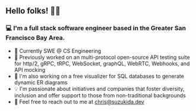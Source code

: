 ## Hello folks! 👋🏻

### 💻 I'm a full stack software engineer based in the Greater San Francisco Bay Area.

- 🌱 Currently SWE @ CS Engineering
- 🌊 Previously worked on an multi-protocol open-source API testing suite for http/2, gRPC, tRPC, WebSocket, graphQL, WebRTC, Webhooks, and API mocking
- 🌳 I'm also working on a free visualizer for SQL databases to generate dynamic ER diagrams
- 💡 I'm passionate about initiatives and companies that foster diversity, inclusion and offer support to those from non-traditional backgrounds
- 📧 Feel free to reach out to me at chris@suzukida.dev
